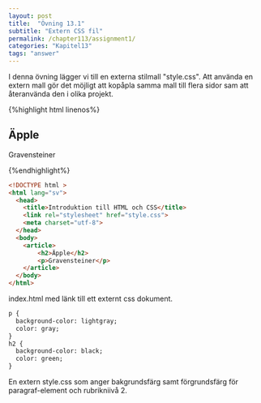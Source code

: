 ```yaml
---
layout: post
title:  "Övning 13.1"
subtitle: "Extern CSS fil"
permalink: /chapter113/assignment1/
categories: "Kapitel13"
tags: "answer"
---
```

I denna övning lägger vi till en externa stilmall "style.css". Att använda en extern mall gör det möjligt att kopåpla samma mall till flera sidor sam att återanvända den i olika projekt.

{%highlight html linenos%}
<!DOCTYPE html >
<html lang="sv">
  <head>
    <title>Introduktion till HTML och CSS</title>
    <link rel="stylesheet" href="style.css">
    <meta charset="utf-8">
  </head>
  <body>
    <article>
        <h2>Äpple</h2>
        <p>Gravensteiner</p>
    </article>
  </body>
</html>
{%endhighlight%}

```html
<!DOCTYPE html >
<html lang="sv">
  <head>
    <title>Introduktion till HTML och CSS</title>
    <link rel="stylesheet" href="style.css">
    <meta charset="utf-8">
  </head>
  <body>
    <article>
        <h2>Äpple</h2>
        <p>Gravensteiner</p>
    </article>
  </body>
</html>
```
<figcaption>index.html med länk till ett externt css dokument.</figcaption>

```html
p {
  background-color: lightgray;
  color: gray;
}
h2 {
  background-color: black;
  color: green;
}
```
<figcaption>En extern style.css som anger bakgrundsfärg samt förgrundsfärg för paragraf-element och rubrikniivå 2.</figcaption>
